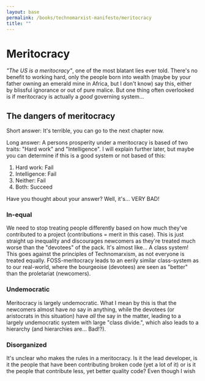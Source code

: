 ```yaml
---
layout: base
permalink: /books/technomarxist-manifesto/meritocracy
title: ""
---
```


# Meritocracy
*"The US is a meritocracy"*, one of the most blatant lies
ever told. There's no benefit to working hard, only the people
born into wealth (maybe by your father owning an emerald mine
in Africa, but I don't know) say this, either by blissful
ignorance or out of pure malice. But one thing often overlooked
is if meritocracy is actually a *good* governing system...

## The dangers of meritocracy
Short answer: It's terrible, you can go to the next chapter
now.

Long answer: A persons prosperity under a meritocracy is
based of two traits: "Hard work" and "Intelligence". I
will explain further later, but maybe you can determine
if this is a good system or not based of this:

1. Hard work:    Fail
2. Intelligence: Fail
3. Neither:      Fail
4. Both:         Succeed

Have you thought about your answer? Well, it's... VERY BAD!

### In-equal
We need to stop treating people differently based on how much
they've contributed to a project (contributions = merit in this
case). This is just straight up inequality and discourages
newcomers as they're treated much worse than the "devotees"
of the pack. It's almost like... A class system! This goes
against the principles of Technomarxism, as not everyone
is treated equally. FOSS-meritocracy leads to an eerily
similar class-system as to our real-world, where the
bourgeoise (devotees) are seen as "better" than the
proletariat (newcomers).

### Undemocratic
Meritocracy is largely undemocratic. What I mean by this is that
the newcomers almost have *no* say in anything, while the devotees
(or aristocrats in this situation) have *all* the say in the matter,
leading to a largely undemocratic system with large "class divide.",
which also leads to a hierarchy (and hierarchies are... Bad!?).

### Disorganized
It's unclear who makes the rules in a meritocracy. Is it the lead
developer, is it the people that have been contributing broken
code (yet a lot of it) or is it the people that contribute less,
yet better quality code? Even though I wish 
